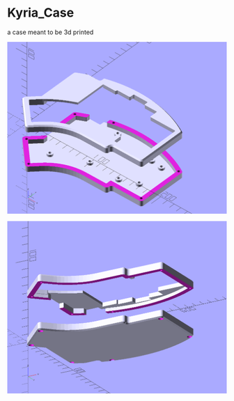 # Kyria_Case
a case meant to be 3d printed

![Image](2021-09-24_000425.png)

![Image](2021-09-24_000457.png)
